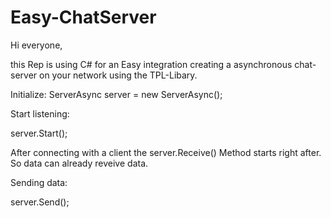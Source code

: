 # Easy-ChatServer

Hi everyone,

this Rep is using C# for an Easy integration creating a asynchronous chat-server on your network using the TPL-Libary.

Initialize:
ServerAsync server = new ServerAsync();

Start listening:

server.Start();

After connecting with a client the server.Receive() Method starts right after. So data can already reveive data.

Sending data:

server.Send();

